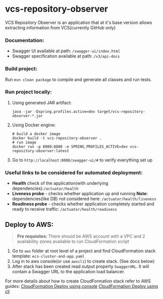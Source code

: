 # vcs-repository-observer
VCS Repository Observer is an application that at it's base version allows extracting information from VCS(currently GitHub only)  
 
### Documentation: 
* Swagger UI available at path: `/swagger-ui/index.html`
* Swagger specification available at path: `/v3/api-docs`

### Build project:
Run `mvn clean package` to compile and generate all classes and run tests.

### Run project locally:
1. Using generated JAR artifact:
    ```
    java -jar -Dspring.profiles.active=dev target/vcs-repository-observer-*.jar
    ```
2. Using Docker engine:
    ```shell
    # build a docker image
    docker build -t vcs-repository-observer .
    # run image
    docker run -p 8080:8080 -e SPRING_PROFILES_ACTIVE=dev vcs-repository-observer:latest
    ```
3. Go to `http://localhost:8080/swagger-ui/#` to verify everything set up

### Useful links to be considered for automated deployment:
- **Health** check of the application(with underlying dependencies):`/actuator/health`
- **Liveness probe** - checks whether application up and running **Note:** dependencies(like DB) not considered here: `/actuator/health/liveness`
- **Readiness probe** - checks whether application completely started and ready to receive traffic: `/actuator/health/readiness`


## Deploy to AWS: 
> **Pre requisites:** There should be AWS account with a VPC and 2 availability zones available to run CloudFormation script

1. Go to `aws` folder at root level of a project and find CloudFormation stack template: `ecs-cluster-and-app.yaml`
2. Log in to aws console(or use `awscli`) to create stack. (See docs below)
3. After stack has been created read output property `SwaggerURL`. It will contain a Swagger URL to the application load balancer.

For more details about how to create CloudFormation stack refer to AWS guides:
[CloudFormation Deploy using console](https://docs.aws.amazon.com/AWSCloudFormation/latest/UserGuide/cfn-console-create-stack.html)
[CloudFormation Deploy using cli](https://docs.aws.amazon.com/AWSCloudFormation/latest/UserGuide/using-cfn-cli-creating-stack.html)